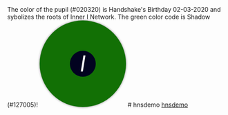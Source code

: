 <!DOCTYPE html>
<html>
The color of the pupil (#020320) is Handshake's Birthday 02-03-2020 and sybolizes the roots of Inner I Network. The green color code is Shadow (#127005)!	
<head>
	<title>Interactive I in Eye</title>
	<style>
		.eye {
			position: relative;
			display: inline-block;
			width: 200px;
			height: 200px;
			background-color: #127005;
			border-radius: 50%;
			overflow: hidden;
			box-shadow: 0px 0px 5px #888888;
		}
		.pupil {
			position: absolute;
			top: 50%;
			left: 50%;
			width: 60px;
			height: 60px;
			background-color: #020320;
			border-radius: 50%;
			transform: translate(-50%, -50%);
			transition: all 0.3s ease-in-out;
		}
		.eye:hover .pupil {
			width: 80px;
			height: 80px;
		}
		.eye .pupil i {
			position: absolute;
			top: 50%;
			left: 50%;
			transform: translate(-50%, -50%);
			font-size: 50px;
			color: white;
		}
	</style>
</head>
<body>
	<div class="eye">
		<div class="pupil">
			<i>I</i>
		</div>
	</div>
</body>
</html>
# hnsdemo
<a href="https://reg.uncensorednames.com/tld/hnsdemo">hnsdemo</a>
